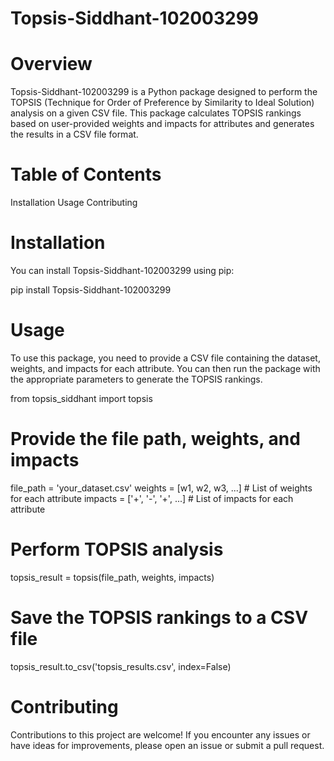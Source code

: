# Topsis-Siddhant-102003299

# Overview
Topsis-Siddhant-102003299 is a Python package designed to perform the TOPSIS (Technique for Order of Preference by Similarity to Ideal Solution) analysis on a given CSV file. This package calculates TOPSIS rankings based on user-provided weights and impacts for attributes and generates the results in a CSV file format.

# Table of Contents
Installation
Usage
Contributing

# Installation
You can install Topsis-Siddhant-102003299 using pip:

pip install Topsis-Siddhant-102003299

# Usage
To use this package, you need to provide a CSV file containing the dataset, weights, and impacts for each attribute. You can then run the package with the appropriate parameters to generate the TOPSIS rankings.

from topsis_siddhant import topsis

# Provide the file path, weights, and impacts
file_path = 'your_dataset.csv'
weights = [w1, w2, w3, ...]  # List of weights for each attribute
impacts = ['+', '-', '+', ...]  # List of impacts for each attribute

# Perform TOPSIS analysis
topsis_result = topsis(file_path, weights, impacts)

# Save the TOPSIS rankings to a CSV file
topsis_result.to_csv('topsis_results.csv', index=False)

# Contributing
Contributions to this project are welcome! If you encounter any issues or have ideas for improvements, please open an issue or submit a pull request.
